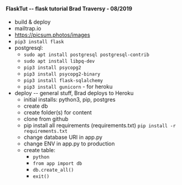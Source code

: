 #### FlaskTut -- flask tutorial Brad Traversy - 08/2019

  * build & deploy
  * mailtrap.io
  * https://picsum.photos/images
  * `pip3 install flask`
  * postgresql: 
    - `sudo apt install postgresql postgresql-contrib`
    - `sudo apt install libpq-dev`
    - `pip3 install psycopg2`
    - `pip3 install psycopg2-binary`
    - `pip3 install flask-sqlalchemy`
    - `pip3 install gunicorn` - for heroku
  * deploy -- general stuff, Brad deploys to Heroku
    - initial installs: python3, pip, postgres
    - create db
    - create folder(s) for content
    - clone from github
    - pip install all requirements (requirements.txt) `pip install -r requirements.txt` 
    - change database URI in app.py
    - change ENV in app.py to production
    - create table:
      * `python`
      * `from app import db`
      * `db.create_all()`
      * `exit()`


